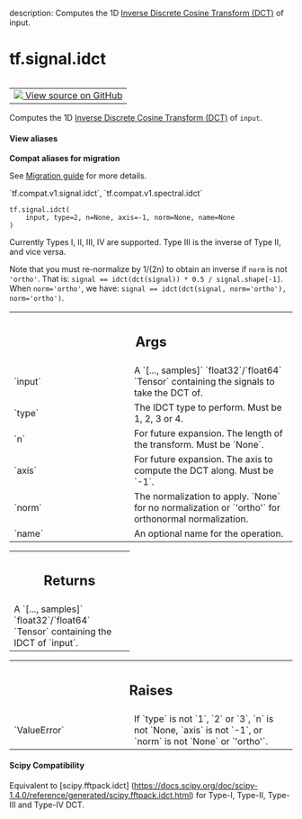 description: Computes the 1D [Inverse Discrete Cosine Transform (DCT)][idct] of input.

<div itemscope itemtype="http://developers.google.com/ReferenceObject">
<meta itemprop="name" content="tf.signal.idct" />
<meta itemprop="path" content="Stable" />
</div>

# tf.signal.idct

<!-- Insert buttons and diff -->

<table class="tfo-notebook-buttons tfo-api nocontent" align="left">
<td>
  <a target="_blank" href="https://github.com/tensorflow/tensorflow/blob/r2.4/tensorflow/python/ops/signal/dct_ops.py#L185-L228">
    <img src="https://www.tensorflow.org/images/GitHub-Mark-32px.png" />
    View source on GitHub
  </a>
</td>
</table>



Computes the 1D [Inverse Discrete Cosine Transform (DCT)][idct] of `input`.

<section class="expandable">
  <h4 class="showalways">View aliases</h4>
  <p>
<b>Compat aliases for migration</b>
<p>See
<a href="https://www.tensorflow.org/guide/migrate">Migration guide</a> for
more details.</p>
<p>`tf.compat.v1.signal.idct`, `tf.compat.v1.spectral.idct`</p>
</p>
</section>

<pre class="devsite-click-to-copy prettyprint lang-py tfo-signature-link">
<code>tf.signal.idct(
    input, type=2, n=None, axis=-1, norm=None, name=None
)
</code></pre>



<!-- Placeholder for "Used in" -->

Currently Types I, II, III, IV are supported. Type III is the inverse of
Type II, and vice versa.

Note that you must re-normalize by 1/(2n) to obtain an inverse if `norm` is
not `'ortho'`. That is:
`signal == idct(dct(signal)) * 0.5 / signal.shape[-1]`.
When `norm='ortho'`, we have:
`signal == idct(dct(signal, norm='ortho'), norm='ortho')`.



<!-- Tabular view -->
 <table class="responsive fixed orange">
<colgroup><col width="214px"><col></colgroup>
<tr><th colspan="2"><h2 class="add-link">Args</h2></th></tr>

<tr>
<td>
`input`
</td>
<td>
A `[..., samples]` `float32`/`float64` `Tensor` containing the
signals to take the DCT of.
</td>
</tr><tr>
<td>
`type`
</td>
<td>
The IDCT type to perform. Must be 1, 2, 3 or 4.
</td>
</tr><tr>
<td>
`n`
</td>
<td>
For future expansion. The length of the transform. Must be `None`.
</td>
</tr><tr>
<td>
`axis`
</td>
<td>
For future expansion. The axis to compute the DCT along. Must be `-1`.
</td>
</tr><tr>
<td>
`norm`
</td>
<td>
The normalization to apply. `None` for no normalization or `'ortho'`
for orthonormal normalization.
</td>
</tr><tr>
<td>
`name`
</td>
<td>
An optional name for the operation.
</td>
</tr>
</table>



<!-- Tabular view -->
 <table class="responsive fixed orange">
<colgroup><col width="214px"><col></colgroup>
<tr><th colspan="2"><h2 class="add-link">Returns</h2></th></tr>
<tr class="alt">
<td colspan="2">
A `[..., samples]` `float32`/`float64` `Tensor` containing the IDCT of
`input`.
</td>
</tr>

</table>



<!-- Tabular view -->
 <table class="responsive fixed orange">
<colgroup><col width="214px"><col></colgroup>
<tr><th colspan="2"><h2 class="add-link">Raises</h2></th></tr>

<tr>
<td>
`ValueError`
</td>
<td>
If `type` is not `1`, `2` or `3`, `n` is not `None, `axis` is
not `-1`, or `norm` is not `None` or `'ortho'`.
</td>
</tr>
</table>


[idct]:
https://en.wikipedia.org/wiki/Discrete_cosine_transform#Inverse_transforms

#### Scipy Compatibility
Equivalent to [scipy.fftpack.idct]
 (https://docs.scipy.org/doc/scipy-1.4.0/reference/generated/scipy.fftpack.idct.html)
 for Type-I, Type-II, Type-III and Type-IV DCT.

